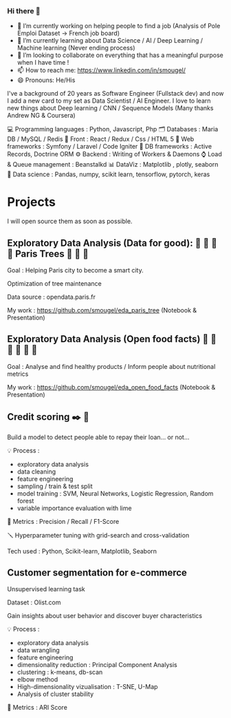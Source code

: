 ### Hi there 👋

- 🔭 I’m currently working on helping people to find a job (Analysis of Pole Emploi Dataset -> French job board)
- 🌱 I’m currently learning about Data Science / AI / Deep Learning / Machine learning (Never ending process)
- 👯 I’m looking to collaborate on everything that has a meaningful purpose when I have time !
- 📫 How to reach me: https://www.linkedin.com/in/smougel/
- 😄 Pronouns: He/His

I've a background of 20 years as Software Engineer (Fullstack dev) and now I add a new card to my set as Data Scientist / AI Engineer.
I love to learn new things about Deep learning / CNN / Sequence Models (Many thanks Andrew NG & Coursera)

💻 Programming languages : Python, Javascript, Php
🗂️ Databases : Maria DB / MySQL / Redis
💍 Front : React / Redux / Css / HTML 5
🔧 Web frameworks : Symfony / Laravel / Code Igniter
🔩 DB frameworks : Active Records, Doctrine ORM
⚙️ Backend : Writing of Workers & Daemons
⌚ Load & Queue management : Beanstalkd
📊 DataViz : Matplotlib , plotly, seaborn
🧪 Data science : Pandas, numpy, scikit learn, tensorflow, pytorch, keras

# Projects

I will open source them as soon as possible.


## Exploratory Data Analysis (Data for good): 🌳 🌲 🌱 🏢 Paris Trees 🌳 🌲 🌱

Goal : Helping Paris city to become a smart city.

Optimization of tree maintenance

Data source : opendata.paris.fr

My work : https://github.com/smougel/eda_paris_tree (Notebook & Presentation)

## Exploratory Data Analysis (Open food facts) 🍕 🍇 🍓 🧀 🍔 🍫

Goal : Analyse and find healthy products / Inform people about nutritional metrics

My work : https://github.com/smougel/eda_open_food_facts (Notebook & Presentation)

## Credit scoring ✒️ 💯 

Build a model to detect people able to repay their loan... or not... 

💡 Process :
- exploratory data analysis
- data cleaning
- feature engineering
- sampling / train & test split
- model training : SVM, Neural Networks, Logistic Regression, Random forest
- variable importance evaluation with lime

📏 Metrics : Precision / Recall / F1-Score

🪛 Hyperparameter tuning with grid-search and cross-validation

Tech used : Python, Scikit-learn, Matplotlib, Seaborn

## Customer segmentation for e-commerce

Unsupervised learning task

Dataset : Olist.com

Gain insights about user behavior and discover buyer characteristics

💡 Process :
- exploratory data analysis
- data wrangling
- feature engineering
- dimensionality reduction : Principal Component Analysis
- clustering : k-means, db-scan
- elbow method
- High-dimensionality vizualisation : T-SNE, U-Map
- Analysis of cluster stability

📏 Metrics : ARI Score

